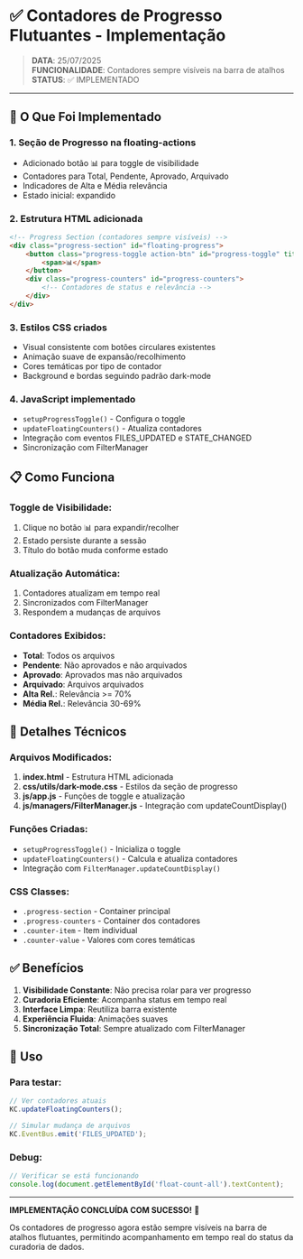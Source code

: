 # ✅ Contadores de Progresso Flutuantes - Implementação

> **DATA**: 25/07/2025  
> **FUNCIONALIDADE**: Contadores sempre visíveis na barra de atalhos  
> **STATUS**: ✅ IMPLEMENTADO  

---

## 🎯 O Que Foi Implementado

### 1. **Seção de Progresso na floating-actions**
- Adicionado botão 📊 para toggle de visibilidade
- Contadores para Total, Pendente, Aprovado, Arquivado
- Indicadores de Alta e Média relevância
- Estado inicial: expandido

### 2. **Estrutura HTML adicionada**
```html
<!-- Progress Section (contadores sempre visíveis) -->
<div class="progress-section" id="floating-progress">
    <button class="progress-toggle action-btn" id="progress-toggle" title="Mostrar/Ocultar Progresso">
        <span>📊</span>
    </button>
    <div class="progress-counters" id="progress-counters">
        <!-- Contadores de status e relevância -->
    </div>
</div>
```

### 3. **Estilos CSS criados**
- Visual consistente com botões circulares existentes
- Animação suave de expansão/recolhimento
- Cores temáticas por tipo de contador
- Background e bordas seguindo padrão dark-mode

### 4. **JavaScript implementado**
- `setupProgressToggle()` - Configura o toggle
- `updateFloatingCounters()` - Atualiza contadores
- Integração com eventos FILES_UPDATED e STATE_CHANGED
- Sincronização com FilterManager

## 📋 Como Funciona

### Toggle de Visibilidade:
1. Clique no botão 📊 para expandir/recolher
2. Estado persiste durante a sessão
3. Título do botão muda conforme estado

### Atualização Automática:
1. Contadores atualizam em tempo real
2. Sincronizados com FilterManager
3. Respondem a mudanças de arquivos

### Contadores Exibidos:
- **Total**: Todos os arquivos
- **Pendente**: Não aprovados e não arquivados
- **Aprovado**: Aprovados mas não arquivados
- **Arquivado**: Arquivos arquivados
- **Alta Rel.**: Relevância >= 70%
- **Média Rel.**: Relevância 30-69%

## 🔧 Detalhes Técnicos

### Arquivos Modificados:
1. **index.html** - Estrutura HTML adicionada
2. **css/utils/dark-mode.css** - Estilos da seção de progresso
3. **js/app.js** - Funções de toggle e atualização
4. **js/managers/FilterManager.js** - Integração com updateCountDisplay()

### Funções Criadas:
- `setupProgressToggle()` - Inicializa o toggle
- `updateFloatingCounters()` - Calcula e atualiza contadores
- Integração com `FilterManager.updateCountDisplay()`

### CSS Classes:
- `.progress-section` - Container principal
- `.progress-counters` - Container dos contadores
- `.counter-item` - Item individual
- `.counter-value` - Valores com cores temáticas

## ✅ Benefícios

1. **Visibilidade Constante**: Não precisa rolar para ver progresso
2. **Curadoria Eficiente**: Acompanha status em tempo real
3. **Interface Limpa**: Reutiliza barra existente
4. **Experiência Fluida**: Animações suaves
5. **Sincronização Total**: Sempre atualizado com FilterManager

## 🚀 Uso

### Para testar:
```javascript
// Ver contadores atuais
KC.updateFloatingCounters();

// Simular mudança de arquivos
KC.EventBus.emit('FILES_UPDATED');
```

### Debug:
```javascript
// Verificar se está funcionando
console.log(document.getElementById('float-count-all').textContent);
```

---

**IMPLEMENTAÇÃO CONCLUÍDA COM SUCESSO!** 🎉

Os contadores de progresso agora estão sempre visíveis na barra de atalhos flutuantes, permitindo acompanhamento em tempo real do status da curadoria de dados.